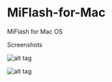 MiFlash-for-Mac
===============

MiFlash for Mac OS

Screenshots

![alt tag](http://i.imgur.com/tOdBkaq.png)

![alt tag](http://i.imgur.com/mqMa8jM.png)

